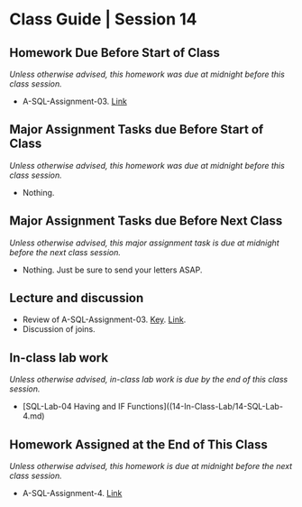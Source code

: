 # Class Guide | Session 14

## Homework Due Before Start of Class
*Unless otherwise advised, this homework was due at midnight before this class session.*

* A-SQL-Assignment-03. [Link](../13/13-Homework-Assigned/A-SQL-Assignment-03.sql)

## Major Assignment Tasks due Before Start of Class
*Unless otherwise advised, this homework was due at midnight before this class session.*

* Nothing.

## Major Assignment Tasks due Before Next Class
*Unless otherwise advised, this major assignment task is due at midnight before the next class session.*   

* Nothing. Just be sure to send your letters ASAP.

## Lecture and discussion
* Review of A-SQL-Assignment-03. [Key](../13/13-Homework-Assigned/A-SQL-Assignment-03-key.sql). [Link](../13/13-Homework-Assigned/A-SQL-Assignment-03.sql).
* Discussion of joins.

## In-class lab work
*Unless otherwise advised, in-class lab work is due by the end of this class session.*   

* [SQL-Lab-04 Having and IF Functions]((14-In-Class-Lab/14-SQL-Lab-4.md)

## Homework Assigned at the End of This Class
*Unless otherwise advised, this homework is due at midnight before the next class session.*   

* A-SQL-Assignment-4. [Link](14-Homework-Assigned/A-SQL-Assignment-4.sql)
